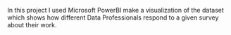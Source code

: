 In this project I used Microsoft PowerBI make a visualization of the dataset which shows how different Data Professionals respond to a given survey about their work. 
